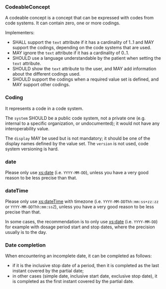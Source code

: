 ### CodeableConcept

A codeable concept is a concept that can be expressed with codes from code systems.
It can contain zero, one or more codings.

Implementers:

- SHALL support the `text` attribute if it has a cardinality of 1..1 and MAY support the codings, depending on the code systems that are used.
- MAY ignore the `text` attribute if it has a cardinality of 0..1.
- SHOULD use a language understandable by the patient when setting the `text` attribute.
- SHOULD show the `text` attribute to the user, and MAY add information about the different codings used.
- SHOULD support the codings when a required value set is defined, and MAY support other codings.


### Coding

It represents a code in a code system.


The `system` SHOULD be a public code system, not a private one (e.g. internal to a specific organization, or undocumented); it would not have any interoperability value.

The `display` MAY be used but is not mandatory; it should be one of the display names defined by the value set.
The `version` is not used, code system versioning is hard.

### date

Please only use [xs:date](https://www.w3.org/TR/xmlschema-2/#date) (i.e. `YYYY-MM-DD`), unless you have a very good reason to be less precise than that.

### dateTime

Please only use [xs:dateTime](https://www.w3.org/TR/xmlschema-2/#dateTime) with timezone (i.e. `YYYY-MM-DDThh:mm:ss+zz:zz` or `YYYY-MM-DDThh:mm:ssZ`),
unless you have a very good reason to be less precise than that.

In some cases, the recommendation is to only use [xs:date](https://www.w3.org/TR/xmlschema-2/#date) (i.e. `YYYY-MM-DD`)
for example with dosage period start and stop dates, where the precision usually is to the day.

### Date completion

When encountering an incomplete date, it can be completed as follows:

- if it is the inclusive stop date of a period, then it is completed as the last instant covered by the partial date;
- in other cases (simple date, inclusive start date, exclusive stop date), it is completed as the first instant covered by the partial date.
